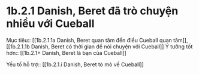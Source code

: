 # 1b.2.1 Danish, Beret đã trò chuyện nhiều với Cueball
Mục tiêu:: [[1b.2.1.1a Danish, Beret quan tâm đến điều Cueball quan tâm]], [[1b.2.1.1b Danish, Beret có thời gian để nói chuyện với Cueball]]
Ý tưởng tốt hơn:: [[1b.2.1+ Danish, Beret là bạn của Cueball]]

Yếu tố hỗ trợ:: [[1b.2.1.i Danish, Beret tò mò về Cueball]]